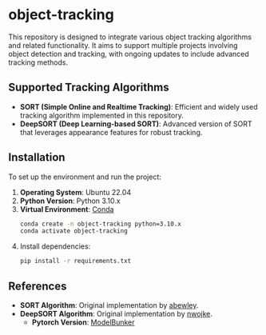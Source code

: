 # object-tracking
This repository is designed to integrate various object tracking algorithms and related functionality. 
It aims to support multiple projects involving object detection and tracking, 
with ongoing updates to include advanced tracking methods.

## Supported Tracking Algorithms
- **SORT (Simple Online and Realtime Tracking)**: Efficient and widely used tracking algorithm implemented in this repository.
- **DeepSORT (Deep Learning-based SORT)**: Advanced version of SORT that leverages appearance features for robust tracking.

## Installation

To set up the environment and run the project:
1. **Operating System**: Ubuntu 22.04
2. **Python Version**: Python 3.10.x
3. **Virtual Environment**: [Conda](https://docs.conda.io/en/latest/)
    ```bash
    conda create -n object-tracking python=3.10.x
    conda activate object-tracking
    ```
4. Install dependencies:
    ```bash
    pip install -r requirements.txt
    ```

## References
- **SORT Algorithm**: Original implementation by [abewley](https://github.com/abewley/sort).
- **DeepSORT Algorithm**: Original implementation by [nwojke](https://github.com/nwojke/deep_sort).
  - **Pytorch Version**: [ModelBunker](https://github.com/ModelBunker/Deep-SORT-PyTorch)
